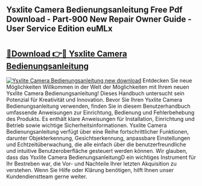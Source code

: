 ## Ysxlite Camera Bedienungsanleitung Free Pdf Download - Part-900 New Repair Owner Guide - User Service Edition euMLx

# <h2><a href="http://df08pm5.blite.top/?on=Ysxlite+Camera+Bedienungsanleitung">🔗Download 👉🔴 Ysxlite Camera Bedienungsanleitung</a></h2>

[![Ysxlite Camera Bedienungsanleitung new download](https://i.imgur.com/lujVjoI.png)](http://df08pm5.blite.top/?on=Ysxlite+Camera+Bedienungsanleitung)
Entdecken Sie neue Möglichkeiten Willkommen in der Welt der Möglichkeiten mit Ihrem neuen Ysxlite Camera Bedienungsanleitung! Dieses Handbuch untersucht sein Potenzial für Kreativität und Innovation. Bevor Sie Ihren Ysxlite Camera Bedienungsanleitung verwenden, finden Sie in diesem Benutzerhandbuch umfassende Anweisungen zur Einrichtung, Bedienung und Fehlerbehebung des Produkts. Es enthält klare Anweisungen für Installation, Einrichtung und Betrieb sowie wichtige Sicherheitsinformationen. Ysxlite Camera Bedienungsanleitung verfügt über eine Reihe fortschrittlicher Funktionen, darunter Objekterkennung, Gesichtserkennung, anpassbare Einstellungen und Echtzeitüberwachung, die alle einfach über die benutzerfreundliche und intuitive Benutzeroberfläche gesteuert werden können. Wir glauben, dass das Ysxlite Camera BedienungsanleitungD ein wichtiges Instrument für Ihr Bestreben war, die Vor- und Nachteile Ihrer letzten Akquisition zu verstehen. Wenn Sie Hilfe oder Klärung benötigen, hilft Ihnen unser Kundendienstteam gerne weiter.
